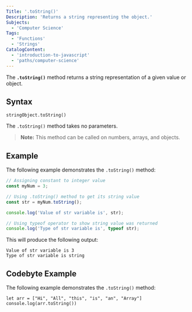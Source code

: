 ```yaml
---
Title: '.toString()'
Description: 'Returns a string representing the object.'
Subjects:
  - 'Computer Science'
Tags:
  - 'Functions'
  - 'Strings'
CatalogContent:
  - 'introduction-to-javascript'
  - 'paths/computer-science'
---
```


The **`.toString()`** method returns a string representation of a given value or object.

## Syntax

```pseudo
stringObject.toString()
```

The `.toString()` method takes no parameters.

> **Note:** This method can be called on numbers, arrays, and objects.

## Example

The following example demonstrates the `.toString()` method:

```js
// Assigning constant to integer value
const myNum = 3;

// Using .toString() method to get its string value
const str = myNum.toString();

console.log('Value of str variable is', str);

// Using typeof operator to show string value was returned
console.log('Type of str variable is', typeof str);
```

This will produce the following output:

```shell
Value of str variable is 3
Type of str variable is string
```
## Codebyte Example

The following example demonstrates the `.toString()` method:

```codebyte/javascript
let arr = ["Hi", "All", "this", "is", "an", "Array"]
console.log(arr.toString())
```